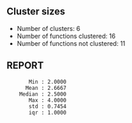 ## Cluster sizes
* Number of clusters: 6
* Number of functions clustered: 16
* Number of functions not clustered: 11

## REPORT
```
       Min : 2.0000
      Mean : 2.6667
    Median : 2.5000
       Max : 4.0000
       std : 0.7454
       iqr : 1.0000
```